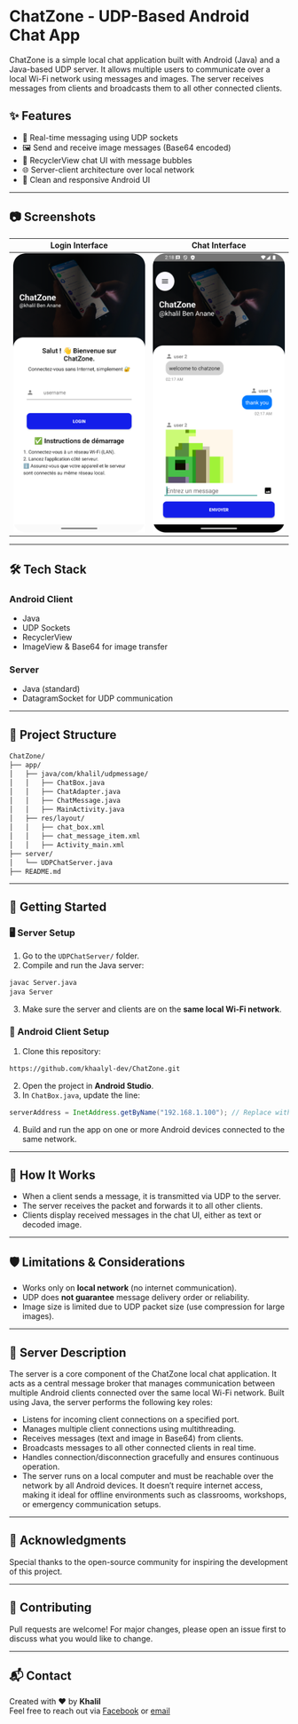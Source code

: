 # ChatZone - UDP-Based Android Chat App

ChatZone is a simple local chat application built with Android (Java) and a Java-based UDP server. It allows multiple users to communicate over a local Wi-Fi network using messages and images. The server receives messages from clients and broadcasts them to all other connected clients.

## ✨ Features

- 📡 Real-time messaging using UDP sockets  
- 🖼️ Send and receive image messages (Base64 encoded)  
- 💬 RecyclerView chat UI with message bubbles  
- 🌐 Server-client architecture over local network  
- 📱 Clean and responsive Android UI  

---

## 📷 Screenshots

| Login Interface | Chat Interface |
|--------|----------------|
| ![chat_ui](screenshots/Login_Interface.png) | ![image_message](screenshots/Chat_Interface.png) |

---

## 🛠️ Tech Stack

### Android Client
- Java  
- UDP Sockets  
- RecyclerView  
- ImageView & Base64 for image transfer  

### Server
- Java (standard)  
- DatagramSocket for UDP communication  

---

## 📁 Project Structure

```
ChatZone/
├── app/
│   ├── java/com/khalil/udpmessage/
│   │   ├── ChatBox.java
│   │   ├── ChatAdapter.java
│   │   ├── ChatMessage.java
│   │   ├── MainActivity.java
│   ├── res/layout/
│   │   ├── chat_box.xml
│   │   ├── chat_message_item.xml
│   │   ├── Activity_main.xml
├── server/
│   └── UDPChatServer.java
├── README.md
```

---

## 🚀 Getting Started

### 🖥️ Server Setup

1. Go to the `UDPChatServer/` folder.  
2. Compile and run the Java server:

```bash
javac Server.java
java Server
```

3. Make sure the server and clients are on the **same local Wi-Fi network**.

### 📱 Android Client Setup

1. Clone this repository:

```bash
https://github.com/khaalyl-dev/ChatZone.git
```

2. Open the project in **Android Studio**.  
3. In `ChatBox.java`, update the line:

```java
serverAddress = InetAddress.getByName("192.168.1.100"); // Replace with your server IP
```

4. Build and run the app on one or more Android devices connected to the same network.

---

## 🧠 How It Works

- When a client sends a message, it is transmitted via UDP to the server.  
- The server receives the packet and forwards it to all other clients.  
- Clients display received messages in the chat UI, either as text or decoded image.  

---

## 🛡️ Limitations & Considerations

- Works only on **local network** (no internet communication).  
- UDP does **not guarantee** message delivery order or reliability.  
- Image size is limited due to UDP packet size (use compression for large images).  

---

## 🔧 Server Description
The server is a core component of the ChatZone local chat application. It acts as a central message broker that manages communication between multiple Android clients connected over the same local Wi-Fi network. Built using Java, the server performs the following key roles:

- Listens for incoming client connections on a specified port.
- Manages multiple client connections using multithreading.
- Receives messages (text and image in Base64) from clients.
- Broadcasts messages to all other connected clients in real time.
- Handles connection/disconnection gracefully and ensures continuous operation.
- The server runs on a local computer and must be reachable over the network by all Android devices. It doesn’t require internet access, making it ideal for offline environments such as classrooms, workshops, or emergency communication setups.

---

## 🙌 Acknowledgments

Special thanks to the open-source community for inspiring the development of this project.

---

## 🤝 Contributing

Pull requests are welcome! For major changes, please open an issue first to discuss what you would like to change.

---

## 📬 Contact

Created with ❤️ by **Khalil**  
Feel free to reach out via [Facebook](https://www.facebook.com/khaalyl2) or [email](mailto:benananekhalil@gmail.com)
